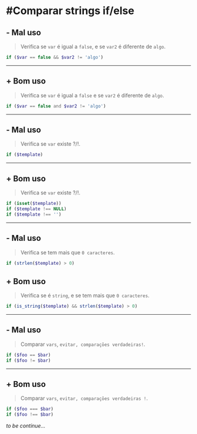 # #Comparar strings if/else
  
## - Mal uso
>Verifica se `var` é igual a `false`, e se `var2` é diferente de `algo`.
  
```php
if ($var == false && $var2 != 'algo')
```
  
-----------------------------------------------
  
## + Bom uso
>Verifica se `var` é igual a `false` e se `var2` é diferente de `algo`.
  
```php
if ($var == false and $var2 != 'algo')
```

-----------------------------------------------

## - Mal uso
>Verifica se `var` existe ?/!.

```php
if ($template)
```

-----------------------------------------------

## + Bom uso
>Verifica se `var` existe ?/!.

```php
if (isset($template))
if ($template !== NULL)
if ($template !== '')
```

-----------------------------------------------

## - Mal uso
>Verifica se tem mais que `0 caracteres`.

```php
if (strlen($template) > 0)
```

## + Bom uso
>Verifica se é `string`, e se tem mais que `0 caracteres`.

```php
if (is_string($template) && strlen($template) > 0)
```

-----------------------------------------------

## - Mal uso
>Comparar `vars`, `evitar, comparaçōes verdadeiras!`.

```php
if ($foo == $bar)
if ($foo != $bar)
```

-----------------------------------------------

## + Bom uso
>Comparar `vars`, `evitar, comparaçōes verdadeiras !`.

```php
if ($foo === $bar)
if ($foo !== $bar)
```

*to be continue...*
